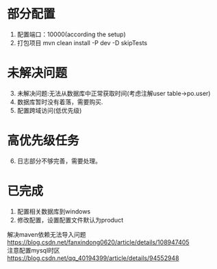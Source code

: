 # 部分配置
1. 配置端口：10000(according the setup)
2. 打包项目 mvn clean install -P dev -D skipTests

# 未解决问题
3. 未解决问题:无法从数据库中正常获取时间(考虑注解user table->po.user)
4. 数据库暂时没有着落，需要购买.
5. 配置跨域访问(低优先级)

# 高优先级任务
6. 日志部分不够完善，需要处理。


# 已完成
1. 配置相关数据库到windows    
2. 修改配置，设置配置文件默认为product

解决maven依赖无法导入问题   
https://blog.csdn.net/fanxindong0620/article/details/108947405   
注意配置mysql时区   
https://blog.csdn.net/qq_40194399/article/details/94552948
